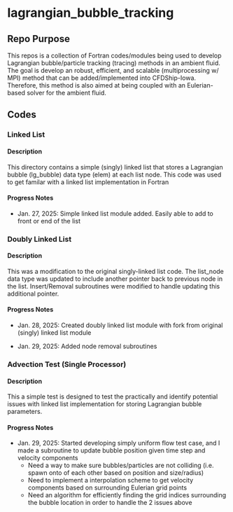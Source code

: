 # lagrangian_bubble_tracking

## Repo Purpose
This repos is a collection of Fortran codes/modules being used to develop Lagrangian bubble/particle tracking (tracing) methods in an ambient fluid. 
The goal is develop an robust, efficient, and scalable (multiprocessing w/ MPI) method that can be added/implemented into CFDShip-Iowa. 
Therefore, this method is also aimed at being coupled with an Eulerian-based solver for the ambient fluid.

## Codes

### Linked List

#### Description
This directory contains a simple (singly) linked list that stores a Lagrangian bubble (lg_bubble) data type (elem) at each list node. 
This code was used to get familar with a linked list implementation in Fortran

#### Progress Notes
- Jan. 27, 2025: Simple linked list module added. Easily able to add to front or end of the list

### Doubly Linked List

#### Description
This was a modification to the original singly-linked list code. The list_node data type was updated to include another pointer back to previous node in the list.
Insert/Removal subroutines were modified to handle updating this additional pointer. 

#### Progress Notes
- Jan. 28, 2025: Created doubly linked list module with fork from original (singly) linked list module

- Jan. 29, 2025: Added node removal subroutines

### Advection Test (Single Processor)

#### Description
This a simple test is designed to test the practically and identify potential issues with linked list implementation for storing Lagrangian bubble parameters.

#### Progress Notes
- Jan. 29, 2025: Started developing simply uniform flow test case, and I made a subroutine to update bubble position given time step and velocity components
  - Need a way to make sure bubbles/particles are not colliding (i.e. spawn onto of each other based on position and size/radius)
  - Need to implement a interpolation scheme to get velocity components based on surrounding Eulerian grid points
  - Need an algorithm for efficiently finding the grid indices surrounding the bubble location in order to handle the 2 issues above 
